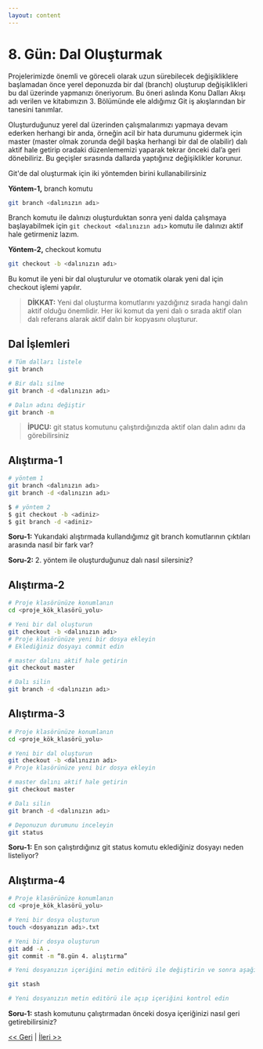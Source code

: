 ```yaml
---
layout: content
---
```


# 8. Gün: Dal Oluşturmak

Projelerimizde önemli ve göreceli olarak uzun sürebilecek değişikliklere başlamadan önce yerel deponuzda bir dal \(branch\) oluşturup değişiklikleri bu dal üzerinde yapmanızı öneriyorum. Bu öneri aslında Konu Dalları Akışı adı verilen ve kitabımızın 3. Bölümünde ele aldığımız Git iş akışlarından bir tanesini tanımlar.

Oluşturduğunuz yerel dal üzerinden çalışmalarımızı yapmaya devam ederken herhangi bir anda, örneğin acil bir hata durumunu gidermek için master \(master olmak zorunda değil başka herhangi bir dal de olabilir\) dalı aktif hale getirip oradaki düzenlememizi yaparak tekrar önceki dal’a geri dönebiliriz. Bu geçişler sırasında dallarda yaptığınız değişiklikler korunur.

Git'de dal oluşturmak için iki yöntemden birini kullanabilirsiniz

**Yöntem-1,** branch komutu

```bash
git branch <dalınızın adı>
```

Branch komutu ile dalınızı oluşturduktan sonra yeni dalda çalışmaya başlayabilmek için `git checkout <dalınızın adı>` komutu ile dalınızı aktif hale getirmeniz lazım.

**Yöntem-2,** checkout komutu

```bash
git checkout -b <dalınızın adı>
```

Bu komut ile yeni bir dal oluşturulur ve otomatik olarak yeni dal için checkout işlemi yapılır.

> **DİKKAT:** Yeni dal oluşturma komutlarını yazdığınız sırada hangi dalın aktif olduğu önemlidir. Her iki komut da yeni dalı o sırada aktif olan dalı referans alarak aktif dalın bir kopyasını oluşturur.

## Dal İşlemleri

```bash
# Tüm dalları listele
git branch

# Bir dalı silme
git branch -d <dalınızın adı>

# Dalın adını değiştir
git branch -m
```

> **İPUCU:** git status komutunu çalıştırdığınızda aktif olan dalın adını da görebilirsiniz

## Alıştırma-1

```bash
# yöntem 1
git branch <dalınızın adı>
git branch -d <dalınızın adı>

$ # yöntem 2
$ git checkout -b <adiniz>
$ git branch -d <adiniz>
```

**Soru-1:** Yukarıdaki alıştırmada kullandığımız git branch komutlarının çıktıları arasında nasıl bir fark var?

**Soru-2:** 2. yöntem ile oluşturduğunuz dalı nasıl silersiniz?

## Alıştırma-2

```bash
# Proje klasörünüze konumlanın
cd <proje_kök_klasörü_yolu>

# Yeni bir dal oluşturun
git checkout -b <dalınızın adı>
# Proje klasörünüze yeni bir dosya ekleyin
# Eklediğiniz dosyayı commit edin

# master dalını aktif hale getirin
git checkout master

# Dalı silin
git branch -d <dalınızın adı>
```

## Alıştırma-3

```bash
# Proje klasörünüze konumlanın
cd <proje_kök_klasörü_yolu>

# Yeni bir dal oluşturun
git checkout -b <dalınızın adı>
# Proje klasörünüze yeni bir dosya ekleyin

# master dalını aktif hale getirin
git checkout master

# Dalı silin
git branch -d <dalınızın adı>

# Deponuzun durumunu inceleyin
git status
```

**Soru-1:** En son çalıştırdığınız git status komutu eklediğiniz dosyayı neden listeliyor?

## Alıştırma-4

```bash
# Proje klasörünüze konumlanın
cd <proje_kök_klasörü_yolu>

# Yeni bir dosya oluşturun
touch <dosyanızın adı>.txt

# Yeni bir dosya oluşturun
git add -A .
git commit -m “8.gün 4. alıştırma”

# Yeni dosyanızın içeriğini metin editörü ile değiştirin ve sonra aşağıdaki komutu çalıştırın

git stash

# Yeni dosyanızın metin editörü ile açıp içeriğini kontrol edin
```

**Soru-1:** stash komutunu çalıştırmadan önceki dosya içeriğinizi nasıl geri getirebilirsiniz?

[&lt;&lt; Geri](gun_07.md) \| [İleri &gt;&gt;](gun_09.md)
